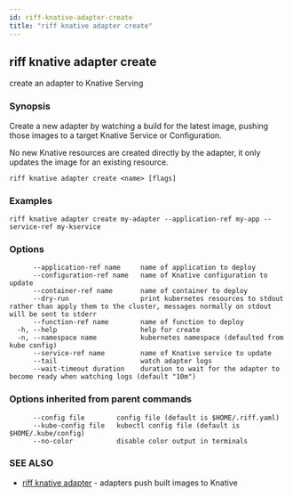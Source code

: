 ```yaml
---
id: riff-knative-adapter-create
title: "riff knative adapter create"
---
```

## riff knative adapter create

create an adapter to Knative Serving

### Synopsis

Create a new adapter by watching a build for the latest image, pushing those
images to a target Knative Service or Configuration.

No new Knative resources are created directly by the adapter, it only updates
the image for an existing resource.

```
riff knative adapter create <name> [flags]
```

### Examples

```
riff knative adapter create my-adapter --application-ref my-app --service-ref my-kservice
```

### Options

```
      --application-ref name     name of application to deploy
      --configuration-ref name   name of Knative configuration to update
      --container-ref name       name of container to deploy
      --dry-run                  print kubernetes resources to stdout rather than apply them to the cluster, messages normally on stdout will be sent to stderr
      --function-ref name        name of function to deploy
  -h, --help                     help for create
  -n, --namespace name           kubernetes namespace (defaulted from kube config)
      --service-ref name         name of Knative service to update
      --tail                     watch adapter logs
      --wait-timeout duration    duration to wait for the adapter to become ready when watching logs (default "10m")
```

### Options inherited from parent commands

```
      --config file        config file (default is $HOME/.riff.yaml)
      --kube-config file   kubectl config file (default is $HOME/.kube/config)
      --no-color           disable color output in terminals
```

### SEE ALSO

* [riff knative adapter](riff_knative_adapter.md)	 - adapters push built images to Knative

